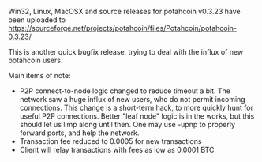 Win32, Linux, MacOSX and source releases for potahcoin v0.3.23 have been uploaded to
https://sourceforge.net/projects/potahcoin/files/Potahcoin/potahcoin-0.3.23/

This is another quick bugfix release, trying to deal with the influx of new potahcoin users.

Main items of note:

* P2P connect-to-node logic changed to reduce timeout a bit.  The network saw a huge influx of new users, who do not permit incoming connections.  This change is a short-term hack, to more quickly hunt for useful P2P connections.  Better "leaf node" logic is in the works, but this should let us limp along until then.  One may use -upnp to properly forward ports, and help the network.
* Transaction fee reduced to 0.0005 for new transactions
* Client will relay transactions with fees as low as 0.0001 BTC
